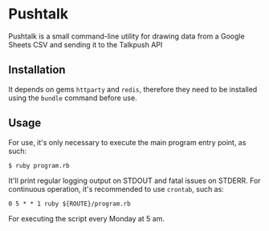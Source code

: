# Pushtalk

Pushtalk is a small command-line utility for drawing data from a Google Sheets CSV and sending it to the Talkpush API

## Installation

It depends on gems `httparty` and `redis`, therefore they need to be installed using the `bundle` command before use.

## Usage

For use, it's only necessary to execute the main program entry point, as such:

`$ ruby program.rb`

It'll print regular logging output on STDOUT and fatal issues on STDERR. For continuous operation, it's recommended to use `crontab`, such as:

`0 5 * * 1 ruby ${ROUTE}/program.rb`

For executing the script every Monday at 5 am.

